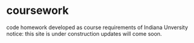# coursework
code homework developed as course requirements of Indiana Unversity
notice: this site is under construction updates will come soon.
